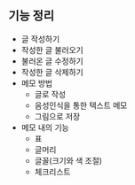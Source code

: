 ## 기능 정리

- 글 작성하기
- 작성한 글 불러오기
- 불러온 글 수정하기
- 작성한 글 삭제하기
- 메모 방법
  - 글로 작성
  - 음성인식을 통한 텍스트 메모
  - 그림으로 저장
- 메모 내의 기능
  - 표
  - 글머리
  - 글꼴(크기와 색 조절)
  - 체크리스트